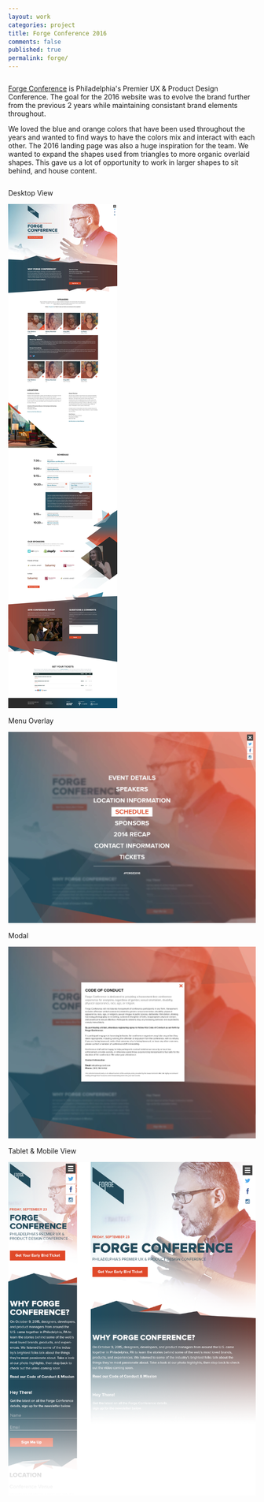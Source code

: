 ```yaml
---
layout: work
categories: project
title: Forge Conference 2016
comments: false
published: true
permalink: forge/
---
```

<div class="row clearfix">
	<div class="column full">
		<p><a href="http://www.forgeconf.com/" target="_blank">Forge Conference</a> is Philadelphia's Premier UX &amp; Product Design Conference. The goal for the 2016 website was to evolve the brand further from the previous 2 years while maintaining consistant brand elements throughout.</p>
		<p>We loved the blue and orange colors that have been used throughout the years and wanted to find ways to have the colors mix and interact with each other. The 2016 landing page was also a huge inspiration for the team. We wanted to expand the shapes used from triangles to more organic overlaid shapes. This gave us a lot of opportunity to work in larger shapes to sit behind, and house content.</p>
	</div>
</div>
<div class="row clearfix project-image padding-top">
	<div class="column full">
		<p class="caption">Desktop View</p>
		<img class="drop-shadow" src="/img/proj/forge/img-1.jpg" alt="">
	</div>
</div>
<div class="row clearfix project-image">
	<div class="column full">
		<p class="caption">Menu Overlay</p>
		<img class="drop-shadow" src="/img/proj/forge/img-4.jpg" alt="">
	</div>
</div>
<div class="row clearfix project-image">
	<div class="column full">
		<p class="caption">Modal</p>
		<img class="drop-shadow" src="/img/proj/forge/img-3.jpg" alt="">
	</div>
</div>
<div class="row clearfix project-image">
	<div class="column full">
		<p class="caption">Tablet &amp; Mobile View</p>
		<img src="/img/proj/forge/img-2.png" alt="">
	</div>
</div>
